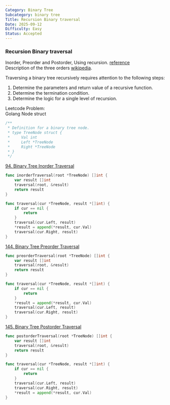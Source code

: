 ```yaml
---
Category: Binary Tree
Subcategory: binary tree
Title: Recursion Binary traversal
Date: 2025-09-12
Difficulty: Easy
Status: Accepted
---
```


### Recursion Binary traversal 

Inorder, Preorder and Postorder, Using recursion. [reference]  
Description of the three orders [wikipedia].  

Traversing a binary tree recursively requires attention to the following steps:  
1. Determine the parameters and return value of a recursive function.
2. Determine the termination condition.
3. Determine the logic for a single level of recursion.

Leetcode Problem:  
Golang Node struct
```go
/**
 * Definition for a binary tree node.
 * type TreeNode struct {
 *     Val int
 *     Left *TreeNode
 *     Right *TreeNode
 * }
 */
```

[94. Binary Tree Inorder Traversal]  
```go
func inorderTraversal(root *TreeNode) []int {
	var result []int
	traversal(root, &result)
	return result
}

func traversal(cur *TreeNode, result *[]int) {
	if cur == nil {
		return
	}
	traversal(cur.Left, result)
	*result = append(*result, cur.Val)
	traversal(cur.Right, result)
}
```

[144. Binary Tree Preorder Traversal]  
```go
func preorderTraversal(root *TreeNode) []int {
	var result []int
	traversal(root, &result)
	return result
}

func traversal(cur *TreeNode, result *[]int) {
	if cur == nil {
		return
	}
	*result = append(*result, cur.Val)
	traversal(cur.Left, result)
	traversal(cur.Right, result)
}
```

[145. Binary Tree Postorder Traversal]  
```go
func postorderTraversal(root *TreeNode) []int {
	var result []int
	traversal(root, &result)
	return result
}

func traversal(cur *TreeNode, result *[]int) {
	if cur == nil {
		return
	}
	traversal(cur.Left, result)
	traversal(cur.Right, result)
	*result = append(*result, cur.Val)
}
```

[94. Binary Tree Inorder Traversal]: https://leetcode.com/problems/binary-tree-inorder-traversal/
[144. Binary Tree Preorder Traversal]: https://leetcode.com/problems/binary-tree-preorder-traversal/description/
[145. Binary Tree Postorder Traversal]: https://leetcode.com/problems/binary-tree-postorder-traversal/
[wikipedia]: https://en.wikipedia.org/wiki/Tree_traversal
[reference]: https://github.com/youngyangyang04/leetcode-master/blob/master/problems/%E4%BA%8C%E5%8F%89%E6%A0%91%E7%9A%84%E9%80%92%E5%BD%92%E9%81%8D%E5%8E%86.md